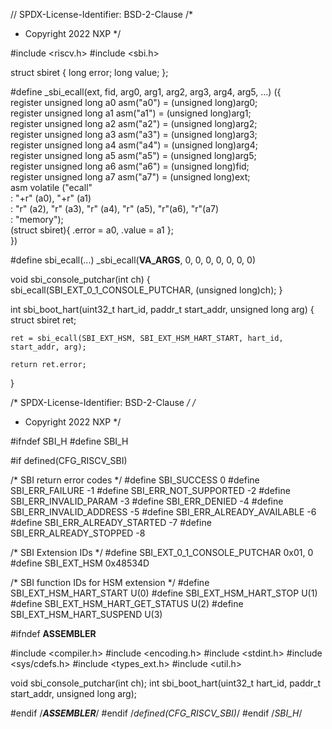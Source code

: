 // SPDX-License-Identifier: BSD-2-Clause
/*
 * Copyright 2022 NXP
 */

#include <riscv.h>
#include <sbi.h>

struct sbiret {
	long error;
	long value;
};

#define _sbi_ecall(ext, fid, arg0, arg1, arg2, arg3, arg4, arg5, ...) ({  \
	register unsigned long a0 asm("a0") = (unsigned long)arg0; \
	register unsigned long a1 asm("a1") = (unsigned long)arg1; \
	register unsigned long a2 asm("a2") = (unsigned long)arg2; \
	register unsigned long a3 asm("a3") = (unsigned long)arg3; \
	register unsigned long a4 asm("a4") = (unsigned long)arg4; \
	register unsigned long a5 asm("a5") = (unsigned long)arg5; \
	register unsigned long a6 asm("a6") = (unsigned long)fid;  \
	register unsigned long a7 asm("a7") = (unsigned long)ext;  \
	asm volatile ("ecall" \
		: "+r" (a0), "+r" (a1) \
		: "r" (a2), "r" (a3), "r" (a4), "r" (a5), "r"(a6), "r"(a7) \
		: "memory"); \
	(struct sbiret){ .error = a0, .value = a1 }; \
})

#define sbi_ecall(...) _sbi_ecall(__VA_ARGS__, 0, 0, 0, 0, 0, 0, 0)

void sbi_console_putchar(int ch)
{
	sbi_ecall(SBI_EXT_0_1_CONSOLE_PUTCHAR, (unsigned long)ch);
}

int sbi_boot_hart(uint32_t hart_id, paddr_t start_addr, unsigned long arg)
{
	struct sbiret ret;

	ret = sbi_ecall(SBI_EXT_HSM, SBI_EXT_HSM_HART_START, hart_id, start_addr, arg);

	return ret.error;
}



/* SPDX-License-Identifier: BSD-2-Clause */
/*
 * Copyright 2022 NXP
 */

#ifndef SBI_H
#define SBI_H

#if defined(CFG_RISCV_SBI)

/* SBI return error codes */
#define SBI_SUCCESS			 0
#define SBI_ERR_FAILURE			-1
#define SBI_ERR_NOT_SUPPORTED		-2
#define SBI_ERR_INVALID_PARAM		-3
#define SBI_ERR_DENIED			-4
#define SBI_ERR_INVALID_ADDRESS		-5
#define SBI_ERR_ALREADY_AVAILABLE	-6
#define SBI_ERR_ALREADY_STARTED		-7
#define SBI_ERR_ALREADY_STOPPED		-8

/* SBI Extension IDs */
#define SBI_EXT_0_1_CONSOLE_PUTCHAR	0x01, 0
#define SBI_EXT_HSM			0x48534D

/* SBI function IDs for HSM extension */
#define SBI_EXT_HSM_HART_START		U(0)
#define SBI_EXT_HSM_HART_STOP		U(1)
#define SBI_EXT_HSM_HART_GET_STATUS	U(2)
#define SBI_EXT_HSM_HART_SUSPEND	U(3)

#ifndef __ASSEMBLER__

#include <compiler.h>
#include <encoding.h>
#include <stdint.h>
#include <sys/cdefs.h>
#include <types_ext.h>
#include <util.h>

void sbi_console_putchar(int ch);
int sbi_boot_hart(uint32_t hart_id, paddr_t start_addr, unsigned long arg);

#endif /*__ASSEMBLER__*/
#endif /*defined(CFG_RISCV_SBI)*/
#endif /*SBI_H*/
